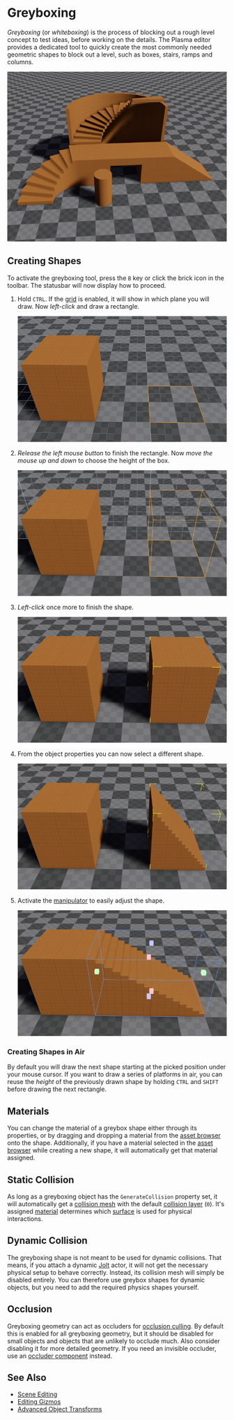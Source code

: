 # Greyboxing

*Greyboxing* (or *whiteboxing*) is the process of blocking out a rough level concept to test ideas, before working on the details. The Plasma editor provides a dedicated tool to quickly create the most commonly needed geometric shapes to block out a level, such as boxes, stairs, ramps and columns.

![Greyboxing](media/greyboxing.jpg)

## Creating Shapes

To activate the greyboxing tool, press the `B` key or click the brick icon in the toolbar. The statusbar will now display how to proceed.

1. Hold `CTRL`. If the [grid](gizmos.md#grid) is enabled, it will show in which plane you will draw. Now *left-click* and draw a rectangle.

    ![Greyboxing](media/greyboxing-1.jpg)

1. *Release the left mouse button* to finish the rectangle. Now *move the mouse up and down* to choose the height of the box.

    ![Greyboxing](media/greyboxing-2.jpg)

1. *Left-click* once more to finish the shape.

    ![Greyboxing](media/greyboxing-3.jpg)

1. From the object properties you can now select a different shape.

    ![Greyboxing](media/greyboxing-4.jpg)

1. Activate the [manipulator](gizmos.md#manipulators) to easily adjust the shape.

    ![Greyboxing](media/greyboxing-5.jpg)

### Creating Shapes in Air

By default you will draw the next shape starting at the picked position under your mouse cursor. If you want to draw a series of platforms in air, you can reuse the *height* of the previously drawn shape by holding `CTRL` and `SHIFT` before drawing the next rectangle.

## Materials

You can change the material of a greybox shape either through its properties, or by dragging and dropping a material from the [asset browser](asset-browser.md) onto the shape. Additionally, if you have a material selected in the [asset browser](asset-browser.md) while creating a new shape, it will automatically get that material assigned.

## Static Collision

As long as a greyboxing object has the `GenerateCollision` property set, it will automatically get a [collision mesh](jolt-collision-meshes.md) with the default [collision layer](jolt-collision-layers.md) (`0`). It's assigned [material](materials-overview.md) determines which [surface](surfaces.md) is used for physical interactions.

## Dynamic Collision

The greyboxing shape is not meant to be used for dynamic collisions. That means, if you attach a dynamic [Jolt](jolt-overview.md) actor, it will not get the necessary physical setup to behave correctly. Instead, its collision mesh will simply be disabled entirely. You can therefore use greybox shapes for dynamic objects, but you need to add the required physics shapes yourself.

## Occlusion

Greyboxing geometry can act as occluders for [occlusion culling](occlusion-culling.md). By default this is enabled for all greyboxing geometry, but it should be disabled for small objects and objects that are unlikely to occlude much. Also consider disabling it for more detailed geometry. If you need an invisible occluder, use an [occluder component](occluder-component.md) instead.

## See Also

* [Scene Editing](scene-editing.md)
* [Editing Gizmos](gizmos.md)
* [Advanced Object Transforms](advanced-object-transform.md)
